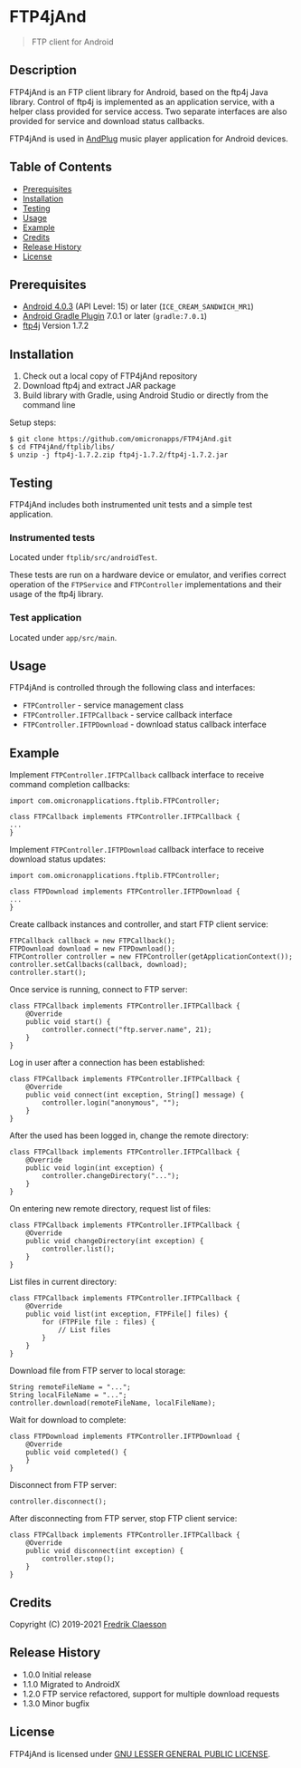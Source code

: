 # FTP4jAnd

> FTP client for Android

## Description

FTP4jAnd is an FTP client library for Android, based on the ftp4j Java library. Control of ftp4j is implemented as an application service, with a helper class provided for service access. Two separate interfaces are also provided for service and download status callbacks.

FTP4jAnd is used in [AndPlug](https://play.google.com/store/apps/details?id=com.omicronapplications.andplug) music player application for Android devices.

## Table of Contents

- [Prerequisites](#prerequisites)
- [Installation](#installation)
- [Testing](#testing)
- [Usage](#usage)
- [Example](#example)
- [Credits](#credits)
- [Release History](#release-history)
- [License](#license)

## Prerequisites

- [Android 4.0.3](https://developer.android.com/about/versions/android-4.0.3) (API Level: 15) or later (`ICE_CREAM_SANDWICH_MR1`)
- [Android Gradle Plugin](https://developer.android.com/studio/releases/gradle-plugin) 7.0.1 or later (`gradle:7.0.1`)
- [ftp4j](http://www.sauronsoftware.it/projects/ftp4j) Version 1.7.2

## Installation

1. Check out a local copy of FTP4jAnd repository
2. Download ftp4j and extract JAR package
3. Build library with Gradle, using Android Studio or directly from the command line

Setup steps:
```
$ git clone https://github.com/omicronapps/FTP4jAnd.git
$ cd FTP4jAnd/ftplib/libs/
$ unzip -j ftp4j-1.7.2.zip ftp4j-1.7.2/ftp4j-1.7.2.jar
```

## Testing

FTP4jAnd includes both instrumented unit tests and a simple test application.

### Instrumented tests

Located under `ftplib/src/androidTest`.

These tests are run on a hardware device or emulator, and verifies correct operation of the `FTPService` and `FTPController` implementations and their usage of the ftp4j library.

### Test application

Located under `app/src/main`.

## Usage

FTP4jAnd is controlled through the following class and interfaces:
- `FTPController` - service management class 
- `FTPController.IFTPCallback` - service callback interface
- `FTPController.IFTPDownload` - download status callback interface

## Example

Implement `FTPController.IFTPCallback` callback interface to receive command completion callbacks:

```
import com.omicronapplications.ftplib.FTPController;

class FTPCallback implements FTPController.IFTPCallback {
...
}
```

Implement `FTPController.IFTPDownload` callback interface to receive download status updates:

```
import com.omicronapplications.ftplib.FTPController;

class FTPDownload implements FTPController.IFTPDownload {
...
}
```

Create callback instances and controller, and start FTP client service:

```
FTPCallback callback = new FTPCallback();
FTPDownload download = new FTPDownload();
FTPController controller = new FTPController(getApplicationContext());
controller.setCallbacks(callback, download);
controller.start();
```

Once service is running, connect to FTP server:

```
class FTPCallback implements FTPController.IFTPCallback {
    @Override
    public void start() {
        controller.connect("ftp.server.name", 21);
    }
}
```

Log in user after a connection has been established:

```
class FTPCallback implements FTPController.IFTPCallback {
    @Override
    public void connect(int exception, String[] message) {
        controller.login("anonymous", "");
    }
}
```

After the used has been logged in, change the remote directory:

```
class FTPCallback implements FTPController.IFTPCallback {
    @Override
    public void login(int exception) {
        controller.changeDirectory("...");
    }
}
```

On entering new remote directory, request list of files:

```
class FTPCallback implements FTPController.IFTPCallback {
    @Override
    public void changeDirectory(int exception) {
        controller.list();
    }
}
```

List files in current directory:

```
class FTPCallback implements FTPController.IFTPCallback {
    @Override
    public void list(int exception, FTPFile[] files) {
        for (FTPFile file : files) {
            // List files
        }
    }
}
```

Download file from FTP server to local storage:

```
String remoteFileName = "...";
String localFileName = "...";
controller.download(remoteFileName, localFileName);
```

Wait for download to complete:

```
class FTPDownload implements FTPController.IFTPDownload {
    @Override
    public void completed() {
    }
}
```

Disconnect from FTP server:

```
controller.disconnect();
```

After disconnecting from FTP server, stop FTP client service:

```
class FTPCallback implements FTPController.IFTPCallback {
    @Override
    public void disconnect(int exception) {
        controller.stop();
    }
}
```

## Credits

Copyright (C) 2019-2021 [Fredrik Claesson](https://github.com/omicronapps)

## Release History

- 1.0.0 Initial release
- 1.1.0 Migrated to AndroidX
- 1.2.0 FTP service refactored, support for multiple download requests
- 1.3.0 Minor bugfix

## License

FTP4jAnd is licensed under [GNU LESSER GENERAL PUBLIC LICENSE](LICENSE).
